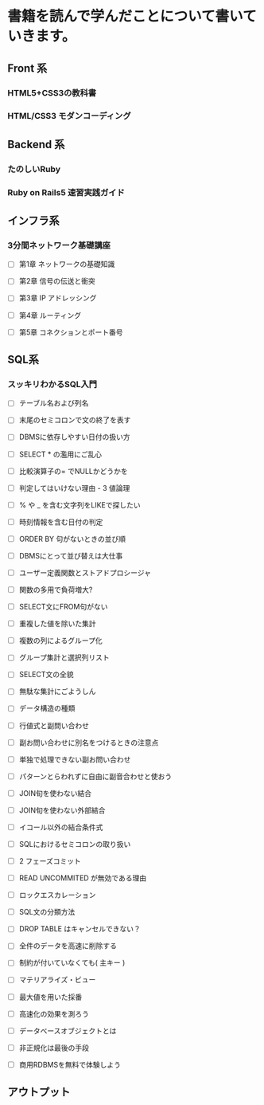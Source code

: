 # 書籍を読んで学んだことについて書いていきます。



## Front 系



### HTML5+CSS3の教科書



### HTML/CSS3 モダンコーディング








## Backend 系



### たのしいRuby


### Ruby on Rails5 速習実践ガイド






## インフラ系


### 3分間ネットワーク基礎講座

- [ ] 第1章 ネットワークの基礎知識
- [ ] 第2章 信号の伝送と衝突
- [ ] 第3章 IP アドレッシング
- [ ] 第4章 ルーティング
- [ ] 第5章 コネクションとポート番号


## SQL系


### スッキリわかるSQL入門

- [ ] テーブル名および列名
- [ ] 末尾のセミコロンで文の終了を表す
- [ ] DBMSに依存しやすい日付の扱い方
- [ ] SELECT * の濫用にご乱心
- [ ] 比較演算子の= でNULLかどうかを
- [ ] 判定してはいけない理由 - 3 値論理
- [ ] % や _ を含む文字列をLIKEで探したい
- [ ] 時刻情報を含む日付の判定
- [ ] ORDER BY 句がないときの並び順
- [ ] DBMSにとって並び替えは大仕事
- [ ] ユーザー定義関数とストアドプロシージャ
- [ ] 関数の多用で負荷増大?
- [ ] SELECT文にFROM句がない
- [ ] 重複した値を除いた集計
- [ ] 複数の列によるグループ化
- [ ] グループ集計と選択列リスト
- [ ] SELECT文の全貌
- [ ] 無駄な集計にごようしん
- [ ] データ構造の種類
- [ ] 行値式と副問い合わせ
- [ ] 副お問い合わせに別名をつけるときの注意点
- [ ] 単独で処理できない副お問い合わせ
- [ ] パターンとらわれずに自由に副音合わせと使おう
- [ ] JOIN旬を使わない結合
- [ ] JOIN旬を使わない外部結合
- [ ] イコール以外の結合条件式
- [ ] SQLにおけるセミコロンの取り扱い
- [ ] 2 フェーズコミット
- [ ] READ UNCOMMITED が無効である理由
- [ ] ロックエスカレーション
- [ ] SQL文の分類方法
- [ ] DROP TABLE はキャンセルできない？
- [ ] 全件のデータを高速に削除する
- [ ] 制約が付いていなくても( 主キー )
- [ ] マテリアライズ・ビュー
- [ ] 最大値を用いた採番
- [ ] 高速化の効果を測ろう
- [ ] データベースオブジェクトとは
- [ ] 非正規化は最後の手段
- [ ] 商用RDBMSを無料で体験しよう





















## アウトプット

